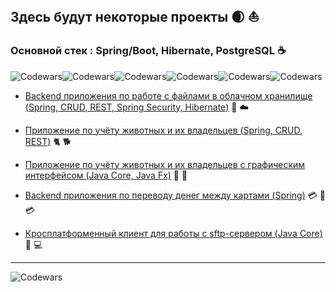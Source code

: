 ## Здесь будут некоторые проекты :waxing_crescent_moon: :sailboat:
### Основной стек : Spring/Boot, Hibernate, PostgreSQL :coffee:

![Codewars](https://img.shields.io/badge/Spring-6DB33F?style=for-the-badge&logo=spring&logoColor=white)![Codewars](https://img.shields.io/badge/Linux-FCC624?style=for-the-badge&logo=linux&logoColor=black)![Codewars](https://img.shields.io/badge/Java-ED8B00?style=for-the-badge&logo=openjdk&logoColor=white)![Codewars](https://camo.githubusercontent.com/3f6f5de2cd3e739632190d89136c32c7c9515a06a668958cf5ff28044ae17647/68747470733a2f2f696d672e736869656c64732e696f2f62616467652f44656269616e2d4138314433333f7374796c653d666f722d7468652d6261646765266c6f676f3d64656269616e266c6f676f436f6c6f723d7768697465)![Codewars](https://img.shields.io/badge/Hibernate-59666C?style=for-the-badge&logo=Hibernate&logoColor=white)![Codewars](https://img.shields.io/badge/docker-%230db7ed.svg?style=for-the-badge&logo=docker&logoColor=white)



* [Backend приложения по работе с файлами в облачном хранилище (Spring, CRUD, REST, Spring Security, Hibernate)](https://github.com/yurec26/cloud_storage/tree/main) :open_file_folder: :cloud:

* [Приложение по учёту животных и их владельцев (Spring, CRUD, REST)](https://github.com/yurec26/pet_shelter_boot/tree/master) :cat2: :dog2:

* [Приложение по учёту животных и их владельцев с графическим интерфейсом (Java Core, Java Fx)](https://github.com/yurec26/pet_shelter) :rabbit2: :rice_scene:

* [Backend приложения по переводу денег между картами (Spring)](https://github.com/yurec26/cash-app) :credit_card: :arrows_counterclockwise: :credit_card:

* [Кросплатформенный клиент для работы с sftp-сервером (Java Core) ](https://github.com/yurec26/infotecs_sftp_client)  :floppy_disk:  :computer:

-----------------
![Codewars](https://www.codewars.com/users/yurec_26/badges/large)






<!--
**yurec26/yurec26** is a ✨ _special_ ✨ repository because its `README.md` (this file) appears on your GitHub profile.

Here are some ideas to get you started:

- 🔭 I’m currently working on ...
- 🌱 I’m currently learning ...
- 👯 I’m looking to collaborate on ...
- 🤔 I’m looking for help with ...
- 💬 Ask me about ...
- 📫 How to reach me: ...
- 😄 Pronouns: ...
- ⚡ Fun fact: ...
-->
